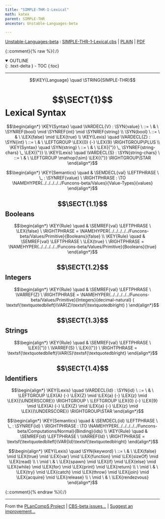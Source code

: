 ```yaml
---
title: "SIMPLE-THR-1-Lexical"
math: katex
parent: SIMPLE-THR
ancestor: Unstable-Languages-beta

---
```

[Unstable-Languages-beta] : [SIMPLE-THR-1-Lexical.cbs] \| [PLAIN] \| [PDF]

{::comment}{% raw %}{:/}
<details open markdown="block">
  <summary>
    OUTLINE
  </summary>
  {: .text-delta }
- TOC
{:toc}
</details>


----

$$\KEY{Language} \quad \STRING{SIMPLE-THR}$$

# $$\SECT{1}$$ Lexical Syntax
           


$$\begin{align*}
  \KEY{Syntax} \quad
    \VARDECL{V} : \SYN{value}
      \ ::= \ & \
      \SYNREF{bool} \mid \SYNREF{int} \mid \SYNREF{string}
    \\
     \SYN{bool}
      \ ::= \ & \
      \LEX{false} \mid \LEX{true}
\\
  \KEY{Lexis} \quad
    \VARDECL{Z} : \SYN{int}
      \ ::= \ & \
      \LEFTGROUP \LEX{0} {-} \LEX{9} \RIGHTGROUP\PLUS
\\
  \KEY{Syntax} \quad
     \SYN{string}
      \ ::= \ & \
      \LEX{{"}} \_ \SYNREF{string-chars} \_ \LEX{{"}}
\\
  \KEY{Lexis} \quad
    \VARDECL{S} : \SYN{string-chars}
      \ ::= \ & \
      \LEFTGROUP \mathop{\sim} \LEX{{"}} \RIGHTGROUP\STAR
\end{align*}$$

$$\begin{align*}
  \KEY{Semantics} \quad
  & \SEMDECL{val} \LEFTPHRASE \ \_ : \SYNREF{value} \ \RIGHTPHRASE  
    :  \TO \NAMEHYPER{../../../../../Funcons-beta/Values}{Value-Types}{values} 
\end{align*}$$

## $$\SECT{1.1}$$ Booleans
           


$$\begin{align*}
  \KEY{Rule} \quad
    & \SEMREF{val} \LEFTPHRASE \
                            \LEX{false} \
                          \RIGHTPHRASE  = 
      \NAMEHYPER{../../../../../Funcons-beta/Values/Primitive}{Booleans}{false}
\\
  \KEY{Rule} \quad
    & \SEMREF{val} \LEFTPHRASE \
                            \LEX{true} \
                          \RIGHTPHRASE  = 
      \NAMEHYPER{../../../../../Funcons-beta/Values/Primitive}{Booleans}{true}
\end{align*}$$

## $$\SECT{1.2}$$ Integers
           


$$\begin{align*}
  \KEY{Rule} \quad
    & \SEMREF{val} \LEFTPHRASE \
                            \VARREF{Z} \
                          \RIGHTPHRASE  = 
      \NAMEHYPER{../../../../../Funcons-beta/Values/Primitive}{Integers}{decimal-natural}
        (  \textsf{\textquotedblleft}\VAR{Z}\textsf{\textquotedblright} )
\end{align*}$$

## $$\SECT{1.3}$$ Strings
           


$$\begin{align*}
  \KEY{Rule} \quad
    & \SEMREF{val} \LEFTPHRASE \
                            \LEX{{"}} \ \VARREF{S} \ \LEX{{"}} \
                          \RIGHTPHRASE  = 
      \textsf{\textquotedblleft}\VAR{S}\textsf{\textquotedblright}
\end{align*}$$

## $$\SECT{1.4}$$ Identifiers
           


$$\begin{align*}
  \KEY{Lexis} \quad
    \VARDECL{Id} : \SYN{id}
      \ ::= \ & \
      \LEFTGROUP \LEX{A} {-} \LEX{Z} \mid \LEX{a} {-} \LEX{z} \mid \LEX{{\UNDERSCORE}} \RIGHTGROUP \ \LEFTGROUP \LEX{0} {-} \LEX{9} \mid \LEX{A} {-} \LEX{Z} \mid \LEX{a} {-} \LEX{z} \mid \LEX{{\UNDERSCORE}} \RIGHTGROUP\STAR
\end{align*}$$

$$\begin{align*}
  \KEY{Semantics} \quad
  & \SEMDECL{id} \LEFTPHRASE \ \_ : \SYNREF{id} \ \RIGHTPHRASE  
    :  \TO \NAMEHYPER{../../../../../Funcons-beta/Computations/Normal}{Binding}{ids} 
\\
  \KEY{Rule} \quad
    & \SEMREF{id} \LEFTPHRASE \
                            \VARREF{Id} \
                          \RIGHTPHRASE  = 
      \textsf{\textquotedblleft}\VAR{Id}\textsf{\textquotedblright}
\end{align*}$$

$$\begin{align*}
  \KEY{Lexis} \quad
     \SYN{keyword}
      \ ::= \ & \
      \LEX{false} \mid \LEX{true} \mid \LEX{var} \mid \LEX{function} \mid \LEX{sizeOf} \mid \LEX{read} \\
      \ \mid \ & \ \LEX{spawn} \mid \LEX{if} \mid \LEX{else} \mid \LEX{while} \mid \LEX{for} \mid \LEX{print} \mid \LEX{return} \\
      \ \mid \ & \ \LEX{try} \mid \LEX{catch} \mid \LEX{throw} \mid \LEX{join} \mid \LEX{acquire} \mid \LEX{release} \\
      \ \mid \ & \ \LEX{rendezvous}
\end{align*}$$



[Funcons-beta]: /CBS-beta/math/Funcons-beta
  "FUNCONS-BETA"
[Unstable-Funcons-beta]: /CBS-beta/math/Unstable-Funcons-beta
  "UNSTABLE-FUNCONS-BETA"
[Languages-beta]: /CBS-beta/math/Languages-beta
  "LANGUAGES-BETA"
[Unstable-Languages-beta]: /CBS-beta/math/Unstable-Languages-beta
  "UNSTABLE-LANGUAGES-BETA"
[CBS-beta]: /CBS-beta
  "CBS-BETA"
[SIMPLE-THR-1-Lexical.cbs]: https://github.com/plancomps/CBS-beta/blob/master/Unstable-Languages-beta/SIMPLE-Threads/SIMPLE-THR-cbs/SIMPLE-THR/SIMPLE-THR-1-Lexical/SIMPLE-THR-1-Lexical.cbs
  "CBS SOURCE FILE ON GITHUB"
[PLAIN]: /CBS-beta/docs/Unstable-Languages-beta/SIMPLE-Threads/SIMPLE-THR-cbs/SIMPLE-THR/SIMPLE-THR-1-Lexical
  "CBS SOURCE WEB PAGE"
 [PRETTY]: /CBS-beta/math/Unstable-Languages-beta/SIMPLE-Threads/SIMPLE-THR-cbs/SIMPLE-THR/SIMPLE-THR-1-Lexical
  "CBS-KATEX WEB PAGE"
[PDF]: /CBS-beta/math/Unstable-Languages-beta/SIMPLE-Threads/SIMPLE-THR-cbs/SIMPLE-THR/SIMPLE-THR-1-Lexical/SIMPLE-THR-1-Lexical.pdf
  "CBS-LATEX PDF FILE"
[PLanCompS Project]: https://plancomps.github.io
  "PROGRAMMING LANGUAGE COMPONENTS AND SPECIFICATIONS PROJECT HOME PAGE"
{::comment}{% endraw %}{:/}


____

From the [PLanCompS Project] | [CBS-beta issues...] | [Suggest an improvement...]

[CBS-beta issues...]: https://github.com/plancomps/CBS-beta/issues
  "CBS-BETA ISSUE REPORTS ON GITHUB"
[Suggest an improvement...]: mailto:plancomps@gmail.com?Subject=CBS-beta%20-%20comment&Body=Re%3A%20CBS-beta%20specification%20at%20SIMPLE-THR/SIMPLE-THR-1-Lexical/SIMPLE-THR-1-Lexical.cbs%0A%0AComment/Query/Issue/Suggestion%3A%0A%0A%0ASignature%3A%0A
  "GENERATE AN EMAIL TEMPLATE"
